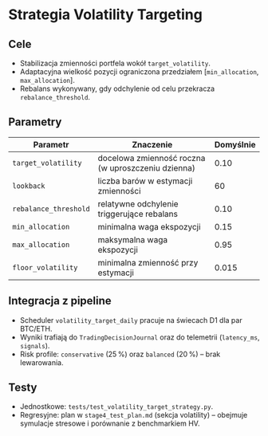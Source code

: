 # Strategia Volatility Targeting

## Cele
- Stabilizacja zmienności portfela wokół `target_volatility`.
- Adaptacyjna wielkość pozycji ograniczona przedziałem [`min_allocation`, `max_allocation`].
- Rebalans wykonywany, gdy odchylenie od celu przekracza `rebalance_threshold`.

## Parametry
| Parametr | Znaczenie | Domyślnie |
| --- | --- | --- |
| `target_volatility` | docelowa zmienność roczna (w uproszczeniu dzienna) | 0.10 |
| `lookback` | liczba barów w estymacji zmienności | 60 |
| `rebalance_threshold` | relatywne odchylenie triggerujące rebalans | 0.10 |
| `min_allocation` | minimalna waga ekspozycji | 0.15 |
| `max_allocation` | maksymalna waga ekspozycji | 0.95 |
| `floor_volatility` | minimalna zmienność przy estymacji | 0.015 |

## Integracja z pipeline
- Scheduler `volatility_target_daily` pracuje na świecach D1 dla par BTC/ETH.
- Wyniki trafiają do `TradingDecisionJournal` oraz do telemetrii (`latency_ms`, `signals`).
- Risk profile: `conservative` (25 %) oraz `balanced` (20 %) – brak lewarowania.

## Testy
- Jednostkowe: `tests/test_volatility_target_strategy.py`.
- Regresyjne: plan w `stage4_test_plan.md` (sekcja volatility) – obejmuje symulacje stresowe i porównanie z benchmarkiem HV.

